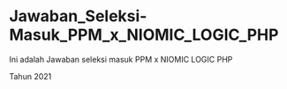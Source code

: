 # Jawaban_Seleksi-Masuk_PPM_x_NIOMIC_LOGIC_PHP
Ini adalah Jawaban seleksi masuk PPM x NIOMIC LOGIC PHP

Tahun 2021
